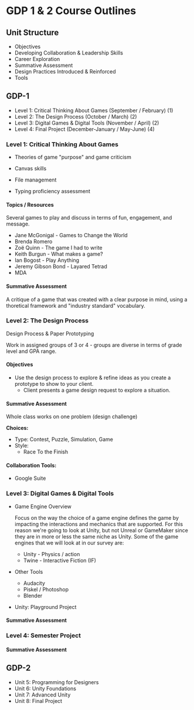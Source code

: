 # GDP 1 & 2 Course Outlines

<!-- Calculating available time & unit lengths:

180 days / year - (days lost to testing or other planned dissruptions)
 90 days / semester (more disurptions in second semester)
 10 days / block cycle
  9 block cycles = 6:49 / cycle * 9 = 61:20 of class time (bell to bell)
 45 class meetings / semester
-->

## Unit Structure

* Objectives
* Developing Collaboration & Leadership Skills
* Career Exploration
* Summative Assessment
* Design Practices Introduced & Reinforced
* Tools

## GDP-1

* Level 1: Critical Thinking About Games (September / February) (1)
* Level 2: The Design Process (October / March) (2)
* Level 3: Digital Games & Digital Tools (November / April) (2)
* Level 4: Final Project (December-January / May-June) (4)

### Level 1: Critical Thinking About Games

* Theories of game "purpose" and game criticism

* Canvas skills
* File management
* Typing proficiency assessment

#### Topics / Resources

Several games to play and discuss in terms of fun, engagement, and message.

* Jane McGonigal - Games to Change the World
* Brenda Romero
* Zoë Quinn - The game I had to write
* Keith Burgun - What makes a game?
* Ian Bogost - Play Anything
* Jeremy Gibson Bond - Layared Tetrad
* MDA

#### Summative Assessment

A critique of a game that was created with a clear purpose in mind, using a thoretical framework and "industry standard" vocabulary.

### Level 2: The Design Process

Design Process & Paper Prototyping

Work in assigned groups of 3 or 4 - groups are diverse in terms of grade level and GPA range.

#### Objectives

* Use the design process to explore & refine ideas as you create a prototype to show to your client.
  - Client presents a game design request to explore a situation.

#### Summative Assessment

Whole class works on one problem (design challenge)

**Choices:**

* Type: Contest, Puzzle, Simulation, Game
* Style:
  - Race To the Finish

#### Collaboration Tools:

* Google Suite

### Level 3: Digital Games & Digital Tools

* Game Engine Overview

  Focus on the way the choice of a game engine defines the game by impacting the interactions and mechanics that are supported. For this reason we're going to look at Unity, but not Unreal or GameMaker since they are in more or less the same niche as Unity. Some of the game engines that we will look at in our survey are:

  - Unity - Physics / action
  - Twine - Interactive Fiction (IF)


* Other Tools
  - Audacity
  - Piskel / Photoshop
  - Blender

* Unity: Playground Project


#### Summative Assessment

### Level 4: Semester Project

#### Summative Assessment

## GDP-2

* Unit 5: Programming for Designers
* Unit 6: Unity Foundations
* Unit 7: Advanced Unity
* Unit 8: Final Project
